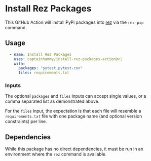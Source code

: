 # Install Rez Packages

This GitHub Action will install PyPi packages into [rez](https://github.com/AcademySoftwareFoundation/rez) via the `rez-pip` command.

## Usage

```yaml
  - name: Install Rez Packages
    uses: captainhammy/install-rez-packages-action@v1
    with:
      packages: "pytest,pytest-cov" 
      files: requirements.txt
```

### Inputs

The optional `packages` and `files` inputs can accept single values, or a comma separated list as demonstrated above.

For the `files` input, the expectation is that each file will resemble a `requirements.txt` file with one package name
(and optional version constraints) per line.

## Dependencies

While this package has no direct dependencies, it must be run in an environment where the `rez` command is available. 
